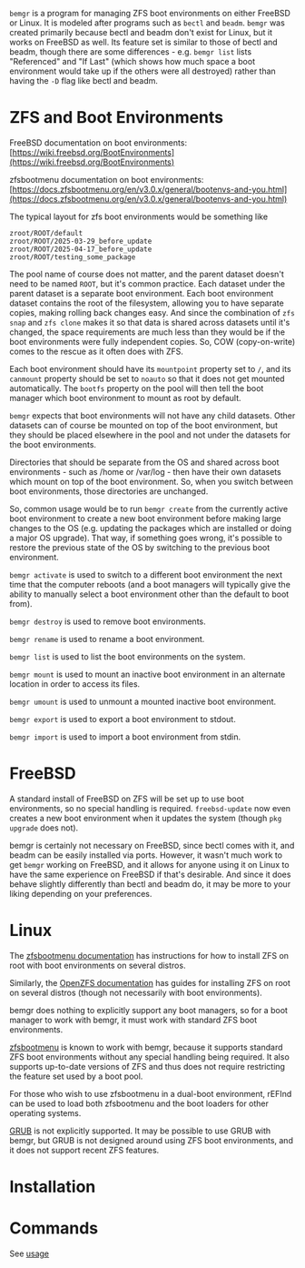 `bemgr` is a program for managing ZFS boot environments on either FreeBSD or
Linux. It is modeled after programs such as `bectl` and `beadm`. `bemgr` was
created primarily because bectl and beadm don't exist for Linux, but it works
on FreeBSD as well. Its feature set is similar to those of bectl and beadm,
though there are some differences - e.g. `bemgr list` lists "Referenced" and
"If Last" (which shows how much space a boot environment would take up if the
others were all destroyed) rather than having the `-D` flag like bectl and
beadm.

# ZFS and Boot Environments

FreeBSD documentation on boot environments:
[https://wiki.freebsd.org/BootEnvironments](https://wiki.freebsd.org/BootEnvironments)

zfsbootmenu documentation on boot environments:
[https://docs.zfsbootmenu.org/en/v3.0.x/general/bootenvs-and-you.html](https://docs.zfsbootmenu.org/en/v3.0.x/general/bootenvs-and-you.html)

The typical layout for zfs boot environments would be something like
```
zroot/ROOT/default
zroot/ROOT/2025-03-29_before_update
zroot/ROOT/2025-04-17_before_update
zroot/ROOT/testing_some_package
```

The pool name of course does not matter, and the parent dataset doesn't need to
be named `ROOT`, but it's common practice. Each dataset under the parent
dataset is a separate boot environment. Each boot environment dataset contains
the root of the filesystem, allowing you to have separate copies, making
rolling back changes easy. And since the combination of `zfs snap` and
`zfs clone` makes it so that data is shared across datasets until it's changed,
the space requirements are much less than they would be if the boot
environments were fully independent copies. So, COW (copy-on-write) comes to
the rescue as it often does with ZFS.

Each boot environment should have its `mountpoint` property set to `/`, and its
`canmount` property should be set to `noauto` so that it does not get mounted
automatically. The `bootfs` property on the pool will then tell the boot
manager which boot environment to mount as root by default.

`bemgr` expects that boot environments will not have any child datasets. Other
datasets can of course be mounted on top of the boot environment, but they
should be placed elsewhere in the pool and not under the datasets for the boot
environments.

Directories that should be separate from the OS and shared across boot
environments - such as /home or /var/log - then have their own datasets which
mount on top of the boot environment. So, when you switch between boot
environments, those directories are unchanged.

So, common usage would be to run `bemgr create` from the currently active boot
environment to create a new boot environment before making large changes to the
OS (e.g. updating the packages which are installed or doing a major OS
upgrade). That way, if something goes wrong, it's possible to restore the
previous state of the OS by switching to the previous boot environment.

`bemgr activate` is used to switch to a different boot environment the next
time that the computer reboots (and a boot managers will typically give the
ability to manually select a boot environment other than the default to boot
from).

`bemgr destroy` is used to remove boot environments.

`bemgr rename` is used to rename a boot environment.

`bemgr list` is used to list the boot environments on the system.

`bemgr mount` is used to mount an inactive boot environment in an alternate
location in order to access its files.

`bemgr umount` is used to unmount a mounted inactive boot environment.

`bemgr export` is used to export a boot environment to stdout.

`bemgr import` is used to import a boot environment from stdin.

# FreeBSD

A standard install of FreeBSD on ZFS will be set up to use boot environments,
so no special handling is required. `freebsd-update` now even creates a new
boot environment when it updates the system (though `pkg upgrade` does not).

bemgr is certainly not necessary on FreeBSD, since bectl comes with it, and
beadm can be easily installed via ports. However, it wasn't much work to get
`bemgr` working on FreeBSD, and it allows for anyone using it on Linux to have
the same experience on FreeBSD if that's desirable. And since it does behave
slightly differently than bectl and beadm do, it may be more to your liking
depending on your preferences.

# Linux

The [zfsbootmenu documentation](https://docs.zfsbootmenu.org) has instructions
for how to install ZFS on root with boot environments on several distros.

Similarly, the
[OpenZFS documentation](https://openzfs.github.io/openzfs-docs/Getting%20Started/index.html)
has guides for installing ZFS on root on several distros (though not
necessarily with boot environments).

bemgr does nothing to explicitly support any boot managers, so for a boot manager
to work with bemgr, it must work with standard ZFS boot environments.

[zfsbootmenu](https://zfsbootmenu.org/) is known to work with bemgr, because it
supports standard ZFS boot environments without any special handling being
required. It also supports up-to-date versions of ZFS and thus does not require
restricting the feature set used by a boot pool.

For those who wish to use zfsbootmenu in a dual-boot environment, rEFInd can be
used to load both zfsbootmenu and the boot loaders for other operating systems.

[GRUB](https://www.gnu.org/software/grub/) is not explicitly supported. It may
be possible to use GRUB with bemgr, but GRUB is not designed around using ZFS
boot environments, and it does not support recent ZFS features.

# Installation

# Commands

See [usage](usage.md)
